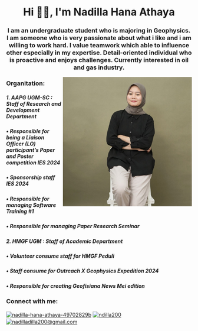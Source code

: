 <h1 align="center">Hi 👋🏻, I'm Nadilla Hana Athaya</h1>
<h3 align="center">I am an undergraduate student who is majoring in Geophysics. I am someone who is very passionate about what i like and i am willing to work hard. I value teamwork which able to influence other especially in my expertise. Detail-oriented individual who is proactive and enjoys challenges. Currently interested in oil and gas industry.</h3>

<img align="right" alt="MyProfile" width="350" src="https://github.com/ndilla200/PrakMetkom/blob/d15b05cd4459db60b97751beb79b1ed409a251ea/p01-dasar-dasar-git-ndilla200/myprofile.jpg">

<h3 align="left">Organitation:</h3>
<h5> 1. AAPG UGM-SC : Staff of Research and Development Department</h5>
<h5> • Responsible for being a Liaison Officer (LO) participant’s Paper and Poster competition IES 2024</h5>
<h5> • Sponsorship staff IES 2024</h5>
<h5> • Responsible for managing Software Training #1</h5>
<h5> • Responsible for managing Paper Research Seminar</h5>
<h5> 2. HMGF UGM : Staff of Academic Department</h5>
<h5> • Volunteer consume staff for HMGF Peduli</h5>
<h5> • Staff consume for Outreach X Geophysics Expedition 2024</h5>
<h5> • Responsible for creating Geofisiana News Mei edition</h5>

<h3 align="left">Connect with me:</h3>
<p align="left">
<a href="https://linkedin.com/in/nadilla-hana-athaya-49702829b" target="blank"><img align="center" src="https://raw.githubusercontent.com/rahuldkjain/github-profile-readme-generator/master/src/images/icons/Social/linked-in-alt.svg" alt="nadilla-hana-athaya-49702829b" height="30" width="40" /></a>
<a href="https://instagram.com/ndilla200" target="blank"><img align="center" src="https://raw.githubusercontent.com/rahuldkjain/github-profile-readme-generator/master/src/images/icons/Social/instagram.svg" alt="ndilla200" height="30" width="40" /></a>
<a href="https://gmail.com/nadilladilla200@gmail.com" target="blank"><img align="center" src="https://raw.githubusercontent.com/rahuldkjain/github-profile-readme-generator/master/src/images/icons/Social/emil.svg" alt="nadilladilla200@gmail.com" height="30" width="40" /></a>
</p>


<!---
ndilla200/ndilla200 is a ✨ special ✨ repository because its `README.md` (this file) appears on your GitHub profile.
You can click the Preview link to take a look at your changes.
--->
